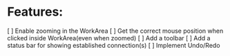 # Features:
[ ] Enable zooming in the WorkArea
[ ] Get the correct mouse position when clicked inside WorkArea(even when zoomed)
[ ] Add a toolbar
[ ] Add a status bar for showing established connection(s)
[ ] Implement Undo/Redo
